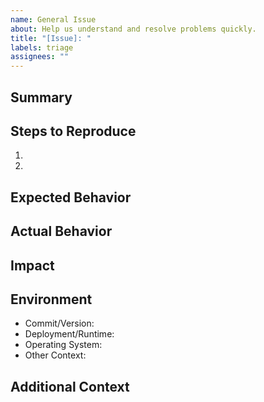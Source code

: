 ```yaml
---
name: General Issue
about: Help us understand and resolve problems quickly.
title: "[Issue]: "
labels: triage
assignees: ""
---
```


## Summary

<!-- Provide a concise overview of the issue. -->

## Steps to Reproduce

1. 
2. 

## Expected Behavior

<!-- Describe what you expected to happen. -->

## Actual Behavior

<!-- Describe what actually happened, including any error messages. -->

## Impact

<!-- Explain how this issue affects users, business outcomes, or workflows. -->

## Environment

- Commit/Version:
- Deployment/Runtime:
- Operating System:
- Other Context:

## Additional Context

<!-- Add logs, screenshots, or any other supporting details. -->
